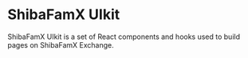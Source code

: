 # ShibaFamX UIkit 

ShibaFamX UIkit is a set of React components and hooks used to build pages on ShibaFamX Exchange. 
